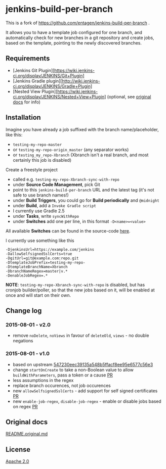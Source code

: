 # jenkins-build-per-branch

This is a fork of https://github.com/entagen/jenkins-build-per-branch .

It allows you to have a template job configured for one branch, and automatically check for new branches in a git repository and create jobs, based on the template, pointing to the newly discovered branches.

## Requirements

* [Jenkins Git Plugin][https://wiki.jenkins-ci.org/display/JENKINS/Git+Plugin]
* [Jenkins Gradle plugin][http://wiki.jenkins-ci.org/display/JENKINS/Gradle+Plugin]
* [Nested View Plugin][https://wiki.jenkins-ci.org/display/JENKINS/Nested+View+Plugin] (optional, see [original docs](README.original.md) for info)

## Installation

Imagine you have already a job suffixed with the branch name/placeholder, like this:

* `testing-my-repo-master`
* or `testing-my-repo-origin_master` (any separator works)
* or `testing_my_repo-Xbranch` (Xbranch isn't a real branch, and most certainly this job is disabled)

Create a freestyle project

* called e.g. `testing-my-repo-Xbranch-sync-with-repo`
* under **Source Code Management**, pick Git
* point to this `jenkins-build-per-branch` URL and the latest tag (it's not safe to use branch names!)
* under **Build Triggers**, you could go for **Build periodically** and `@midnight`
* under **Build**, add a `Invoke Gradle script`
* I currently use Gradle 2.5
* under **Tasks**, write `syncWithRepo`
* under **Switches** add one per line, in this format `-D<name>=<value>`

All available **Switches** can be found in the source-code [here](src/main/groovy/com/entagen/jenkins/Main.groovy#L9).

I currently use something like this

```
-DjenkinsUrl=https://example.com/jenkins
-DallowSelfsignedSslCerts=true
-DgitUrl=git@example.com:repo.git
-DtemplateJobPrefix=testing-my-repo-
-DtemplateBranchName=Xbranch
-DbranchNameRegex=master|v.*
-DenableJobRegex=.*
```

**NOTE**: `testing-my-repo-Xbranch-sync-with-repo` is disabled, but has cronjob builder/poller, so that the new jobs based on it, will be enabled at once and will start on their own.

## Change log

### 2015-08-01 - v2.0

* remove `noDelete`, `noViews` in favour of `deleteOld`, `views` - no double negations

### 2015-08-01 - v1.0

* based on upstream [547230eec39135a548b5ffacf8ee95e6577c56e3](https://github.com/entagen/jenkins-build-per-branch/commit/547230eec39135a548b5ffacf8ee95e6577c56e3)
* change `startOnCreate` to take a non-Boolean value to allow `buildWithParameters`, pass a token or a cause [PR](https://github.com/entagen/jenkins-build-per-branch/pull/34)
* less assumptions in the regex
* replace branch occurences, not job occurences
* new `allowSelfsignedSslCerts` - add support for self signed certificates [PR](https://github.com/entagen/jenkins-build-per-branch/pull/40)
* new `enable-job-regex`, `disable-job-regex` - enable or disable jobs based on regex [PR](https://github.com/entagen/jenkins-build-per-branch/pull/65)

## Original docs

[README.original.md](README.original.md)

## License

[Apache 2.0](LICENSE)
